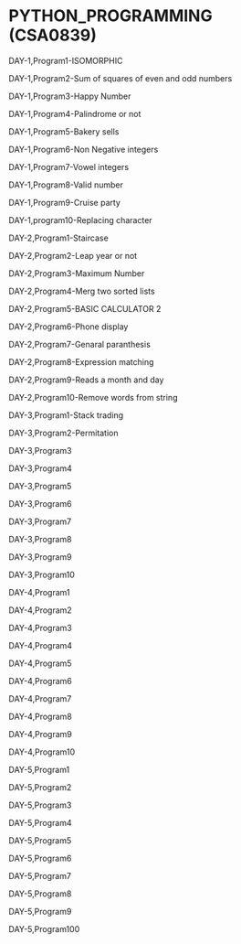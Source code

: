 # PYTHON_PROGRAMMING (CSA0839)

DAY-1,Program1-ISOMORPHIC

DAY-1,Program2-Sum of squares of even and odd numbers

DAY-1,Program3-Happy Number

DAY-1,Program4-Palindrome or not

DAY-1,Program5-Bakery sells

DAY-1,Program6-Non Negative integers

DAY-1,Program7-Vowel integers

DAY-1,Program8-Valid number

DAY-1,Program9-Cruise party

DAY-1,program10-Replacing character

DAY-2,Program1-Staircase

DAY-2,Program2-Leap year or not

DAY-2,Program3-Maximum Number

DAY-2,Program4-Merg two sorted lists

DAY-2,Program5-BASIC CALCULATOR 2

DAY-2,Program6-Phone display

DAY-2,Program7-Genaral paranthesis

DAY-2,Program8-Expression matching

DAY-2,Program9-Reads a month and day

DAY-2,Program10-Remove words from string

DAY-3,Program1-Stack trading

DAY-3,Program2-Permitation

DAY-3,Program3

DAY-3,Program4

DAY-3,Program5

DAY-3,Program6

DAY-3,Program7

DAY-3,Program8

DAY-3,Program9

DAY-3,Program10

DAY-4,Program1

DAY-4,Program2

DAY-4,Program3

DAY-4,Program4

DAY-4,Program5

DAY-4,Program6

DAY-4,Program7

DAY-4,Program8

DAY-4,Program9

DAY-4,Program10

DAY-5,Program1

DAY-5,Program2

DAY-5,Program3

DAY-5,Program4

DAY-5,Program5

DAY-5,Program6

DAY-5,Program7

DAY-5,Program8

DAY-5,Program9

DAY-5,Program100
